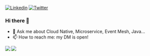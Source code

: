 [![Linkedin](https://img.shields.io/badge/-Linkedin-2867B2?style=flat-square&logo=Linkedin&logoColor=white)](https://www.linkedin.com/in/pasimoes)
[![Twitter](https://img.shields.io/badge/-Twitter-1DA1F2?style=flat-square&logo=Twitter&logoColor=white)](https://twitter.com/pasimoes)

### Hi there 👋

- 💬 Ask me about Cloud Native, Microservice, Event Mesh, Java...
- 📫 How to reach me: my DM is open! 

<a href="https://twitter.com/pasimoes/">
  <img align="left" src="https://github-readme-stats.vercel.app/api?username=pasimoes&count_private=true&show_icons=true&theme=dracula" />
</a>
<a href="https://twitter.com/pasimoes/">
  <img align="left" src="https://github-readme-stats.vercel.app/api/top-langs/?username=pasimoes&count_private=true&theme=dracula&layout=compact&hide=html,ruby" />
</a>

<!--
**pasimoes/pasimoes** is a ✨ _special_ ✨ repository because its `README.md` (this file) appears on your GitHub profile.

Here are some ideas to get you started:

- 🔭 I’m currently working on ...
- 🌱 I’m currently learning ...
- 👯 I’m looking to collaborate on ...
- 🤔 I’m looking for help with ...
- 💬 Ask me about ...
- 📫 How to reach me: ...
- 😄 Pronouns: ...
- ⚡ Fun fact: ...
-->
